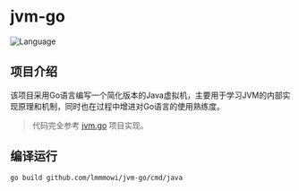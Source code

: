 # jvm-go

![Language](https://img.shields.io/badge/language-go-9cf.svg)

## 项目介绍
该项目采用Go语言编写一个简化版本的Java虚拟机，主要用于学习JVM的内部实现原理和机制，同时也在过程中增进对Go语言的使用熟练度。

> 代码完全参考 [jvm.go](https://github.com/zxh0/jvm.go) 项目实现。

## 编译运行
```sh
go build github.com/lmmmowi/jvm-go/cmd/java
```